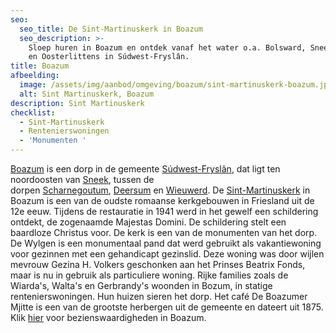 ```yaml
---
seo:
  seo_title: De Sint-Martinuskerk in Boazum
  seo_description: >-
    Sloep huren in Boazum en ontdek vanaf het water o.a. Bolsward, Sneek, IJlst
    en Oosterlittens in Súdwest-Fryslân.
title: Boazum
afbeelding:
  image: /assets/img/aanbod/omgeving/boazum/sint-martinuskerk-boazum.jpg
  alt: Sint Martinuskerk, Boazum
description: Sint Martinuskerk
checklist:
  - Sint-Martinuskerk
  - Rentenierswoningen
  - 'Monumenten '
---
```


<a target="_blank" rel="noopener" href="https://nl.wikipedia.org/wiki/Bozum">Boazum</a> is een dorp in de gemeente&nbsp;<a target="_blank" rel="noopener" href="https://nl.wikipedia.org/wiki/S%C3%BAdwest-Frysl%C3%A2n">S&uacute;dwest-Frysl&acirc;n</a>, dat ligt ten noordoosten van&nbsp;<a target="_blank" rel="noopener" href="https://nl.wikipedia.org/wiki/Sneek_(stad)">Sneek</a>, tussen de dorpen&nbsp;<a target="_blank" rel="noopener" href="https://nl.wikipedia.org/wiki/Scharnegoutum">Scharnegoutum</a>,&nbsp;<a target="_blank" rel="noopener" href="https://nl.wikipedia.org/wiki/Deersum">Deersum</a>&nbsp;en&nbsp;<a target="_blank" rel="noopener" href="https://nl.wikipedia.org/wiki/Wieuwerd">Wieuwerd</a>. De&nbsp;<a target="_blank" rel="noopener" href="https://nl.wikipedia.org/wiki/Sint-Martinuskerk_(Bozum)">Sint-Martinuskerk</a>&nbsp;in Boazum is een van de oudste romaanse kerkgebouwen in Friesland uit de 12e eeuw. Tijdens de restauratie in 1941 werd in het gewelf een schildering ontdekt, de zogenaamde Majestas Domini. De schildering stelt een baardloze Christus voor. De kerk is een van de monumenten van het dorp. De Wylgen is een monumentaal pand dat werd gebruikt als vakantiewoning voor gezinnen met een gehandicapt gezinslid. Deze woning was door wijlen mevrouw Gezina H. Volkers geschonken aan het Prinses Beatrix Fonds, maar is nu in gebruik als particuliere woning. Rijke families zoals de Wiarda's, Walta's en Gerbrandy's woonden in Bozum, in statige rentenierswoningen. Hun huizen sieren het dorp. Het café De Boazumer Mjitte is een van de grootste herbergen uit de gemeente en dateert uit 1875. Klik <a target="_blank" rel="noopener" href="https://nl.wikipedia.org/wiki/Lijst_van_rijksmonumenten_in_Bozum">hier</a>&nbsp;voor bezienswaardigheden in Boazum.
